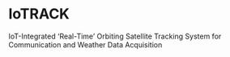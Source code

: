 <h1>IoTRACK</h1>

IoT-Integrated ‘Real-Time’ Orbiting Satellite Tracking System for Communication and Weather Data Acquisition
